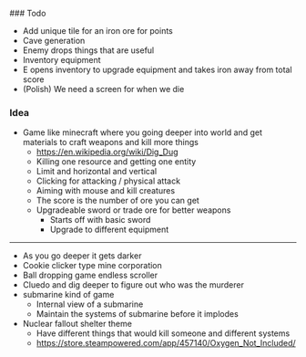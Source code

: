 ### Todo

* Add unique tile for an iron ore for points 
* Cave generation
* Enemy drops things that are useful
* Inventory equipment
* E opens inventory to upgrade equipment and takes iron away from total score
* (Polish) We need a screen for when we die

### Idea

* Game like minecraft where you going deeper into world and get materials to craft weapons and kill more things
    * https://en.wikipedia.org/wiki/Dig_Dug
    * Killing one resource and getting one entity
    * Limit and horizontal and vertical 
    * Clicking for attacking / physical attack
    * Aiming with mouse and kill creatures
    * The score is the number of ore you can get
    * Upgradeable sword or trade ore for better weapons
        * Starts off with basic sword
        * Upgrade to different equipment

-------------

* As you go deeper it gets darker
* Cookie clicker type mine corporation
* Ball dropping game endless scroller
* Cluedo and dig deeper to figure out who was the murderer
* submarine kind of game
    * Internal view of a submarine
    * Maintain the systems of submarine before it implodes
* Nuclear fallout shelter theme
    * Have different things that would kill someone and different systems
    * https://store.steampowered.com/app/457140/Oxygen_Not_Included/




